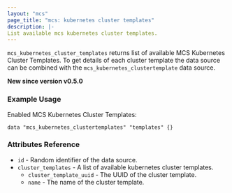 ```yaml
---
layout: "mcs"
page_title: "mcs: kubernetes cluster templates"
description: |-
List available mcs kubernetes cluster templates.
---
```


`mcs_kubernetes_cluster_templates` returns list of available MCS Kubernetes Cluster Templates. 
To get details of each cluster template the data source can be combined with the `mcs_kubernetes_clustertemplate` data source.

**New since version v0.5.0**

### Example Usage

Enabled MCS Kubernetes Cluster Templates:

```hcl
data "mcs_kubernetes_clustertemplates" "templates" {}
```

### Attributes Reference

* `id` - Random identifier of the data source.
* `cluster_templates` - A list of available kubernetes cluster templates.
  * `cluster_template_uuid` - The UUID of the cluster template.
  * `name` - The name of the cluster template.


